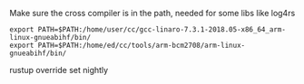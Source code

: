 
Make sure the cross compiler is in the path, needed for some libs like log4rs

```shell
export PATH=$PATH:/home/user/cc/gcc-linaro-7.3.1-2018.05-x86_64_arm-linux-gnueabihf/bin/
export PATH=$PATH:/home/ed/cc/tools/arm-bcm2708/arm-linux-gnueabihf/bin/
```

rustup override set nightly